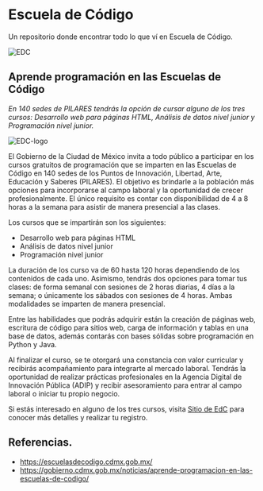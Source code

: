 # Escuela de Código
Un repositorio donde encontrar todo lo que ví en Escuela de Código.

![EDC](https://gobierno.cdmx.gob.mx/wp-content/uploads/2021/11/iconos-22.png)
## Aprende programación en las Escuelas de Código
*En 140 sedes de PILARES tendrás la opción de cursar alguno de los tres cursos: Desarrollo web para páginas HTML, Análisis de datos nivel junior y Programación nivel junior.*

![EDC-logo](https://gobierno.cdmx.gob.mx/wp-content/uploads/2022/03/EscuelaCodigoNota-1070x250.jpg)

El Gobierno de la Ciudad de México invita a todo público a participar en los cursos gratuitos de programación que se imparten en las Escuelas de Código en 140 sedes de los Puntos de Innovación, Libertad, Arte, Educación y Saberes (PILARES). El objetivo es brindarle a la población más opciones para incorporarse al campo laboral y la oportunidad de crecer profesionalmente. El único requisito es contar con disponibilidad de 4 a 8 horas a la semana para asistir de manera presencial a las clases.

Los cursos que se impartirán son los siguientes:

+ Desarrollo web para páginas HTML
+ Análisis de datos nivel junior
+ Programación nivel junior

La duración de los curso va de 60 hasta 120 horas dependiendo de los contenidos de cada uno. Asimismo, tendrás dos opciones para tomar tus clases: de forma semanal con sesiones de 2 horas diarias, 4 días a la semana; o únicamente los sábados con sesiones de 4 horas. Ambas modalidades se imparten de manera presencial.

Entre las habilidades que podrás adquirir están la creación de páginas web, escritura de código para sitios web, carga de información y tablas en una base de datos, además contarás con bases sólidas sobre programación en Python y Java.

Al finalizar el curso, se te otorgará una constancia con valor curricular y recibirás acompañamiento para integrarte al mercado laboral. Tendrás la oportunidad de realizar prácticas profesionales en la Agencia Digital de Innovación Pública (ADIP) y recibir asesoramiento para entrar al campo laboral o iniciar tu propio negocio.

Si estás interesado en alguno de los tres cursos, visita [Sitio de EdC](https://escuelasdecodigo.cdmx.gob.mx/) para conocer más detalles y realizar tu registro.

## Referencias.

+ https://escuelasdecodigo.cdmx.gob.mx/
+ https://gobierno.cdmx.gob.mx/noticias/aprende-programacion-en-las-escuelas-de-codigo/
